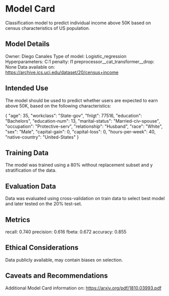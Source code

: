 # Model Card

Classification model to predict individual income above 50K based on census
characteristics of US population.

## Model Details

Owner: Diego Canales
Type of model: Logistic_regression
Hyperparameters:
 C:1
 penalty: l1
 preprocessor__cat_transformer__drop: None
Data available on: https://archive.ics.uci.edu/dataset/20/census+income

## Intended Use

The model should be used to predict whether users are expected to earn
above 50K, based on the following characteristics:

{
    "age": 35,
    "workclass": "State-gov",
    "fnlgt": 77516,
    "education": "Bachelors",
    "education-num": 13,
    "marital-status": "Married-civ-spouse",
    "occupation": "Protective-serv",
    "relationship": "Husband",
    "race": "White",
    "sex": "Male",
    "capital-gain": 0,
    "capital-loss": 0,
    "hours-per-week": 40,
    "native-country": "United-States"
}

## Training Data

The model was trained using a 80% without replacement subset
and y stratification of the data.

## Evaluation Data

Data was evaluated using cross-validation on train data to select best model
and later tested on the 20% test-set.

## Metrics

recall: 0.740
precision: 0.616
fbeta: 0.672
accuracy: 0.855

## Ethical Considerations

Data publicly available, may contain biases on selection.

## Caveats and Recommendations

Additional Model Card information on: https://arxiv.org/pdf/1810.03993.pdf
